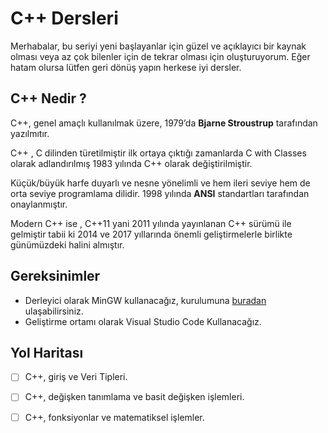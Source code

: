 # C++ Dersleri 
Merhabalar,  bu seriyi yeni başlayanlar için güzel ve açıklayıcı bir kaynak olması veya az çok bilenler için de tekrar olması için oluşturuyorum. Eğer hatam olursa lütfen geri dönüş yapın herkese iyi dersler.

## C++ Nedir ?
C++, genel amaçlı kullanılmak üzere, 1979’da **Bjarne Stroustrup** tarafından yazılmıtır.

C++ , C dilinden türetilmiştir ilk ortaya çıktığı zamanlarda C with Classes olarak adlandırılmış 1983 yılında C++ olarak değiştirilmiştir.

Küçük/büyük harfe duyarlı ve nesne yönelimli ve hem ileri seviye hem de orta seviye programlama dilidir. 1998 yılında **ANSI** standartları tarafından onaylanmıştır. 

Modern C++ ise , C++11 yani 2011 yılında yayınlanan C++ sürümü ile gelmiştir tabii ki 2014 ve 2017 yıllarında önemli geliştirmelerle birlikte günümüzdeki halini almıştır.

## Gereksinimler

- Derleyici olarak MinGW kullanacağız, kurulumuna [buradan](https://github.com/mgolcu00/cpp-dersleri/tree/master/MinGwKurulum) ulaşabilirsiniz.
- Geliştirme ortamı olarak Visual Studio Code Kullanacağız.


## Yol Haritası

 - [ ] C++, giriş ve Veri Tipleri.
 - [ ] C++, değişken tanımlama ve basit değişken işlemleri.
 - [ ] C++, fonksiyonlar ve matematiksel işlemler.
 
 
